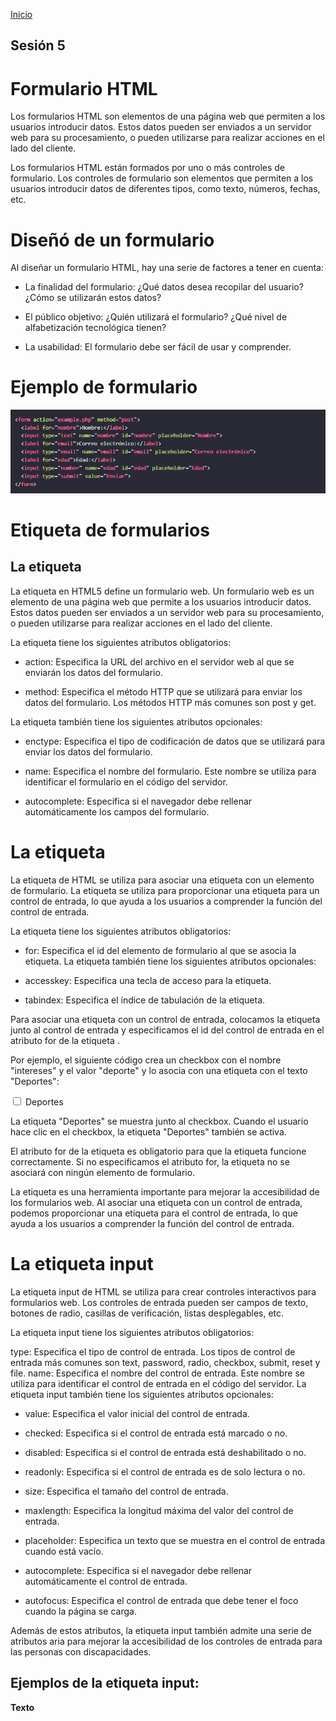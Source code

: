 <!-- No borrar o modificar -->
[Inicio](./index.md)

## Sesión 5 


<!-- Su documentación aquí -->



# **Formulario HTML**

Los formularios HTML son elementos de una página web que permiten a los usuarios introducir datos. Estos datos pueden ser enviados a un servidor web para su procesamiento, o pueden utilizarse para realizar acciones en el lado del cliente.

Los formularios HTML están formados por uno o más controles de formulario. Los controles de formulario son elementos que permiten a los usuarios introducir datos de diferentes tipos, como texto, números, fechas, etc.

# **Diseñó de un formulario**

Al diseñar un formulario HTML, hay una serie de factores a tener en cuenta:

- La finalidad del formulario: ¿Qué datos desea recopilar del usuario? ¿Cómo se utilizarán estos datos?

- El público objetivo: ¿Quién utilizará el formulario? ¿Qué nivel de alfabetización tecnológica tienen?

- La usabilidad: El formulario debe ser fácil de usar y comprender.

# **Ejemplo de formulario**

![imaform1](image-13.png)

# **Etiqueta de formularios**

## **La etiqueta <form>**

La etiqueta <form> en HTML5 define un formulario web. Un formulario web es un elemento de una página web que permite a los usuarios introducir datos. Estos datos pueden ser enviados a un servidor web para su procesamiento, o pueden utilizarse para realizar acciones en el lado del cliente.

La etiqueta <form> tiene los siguientes atributos obligatorios:

- action: Especifica la URL del archivo en el servidor web al que se enviarán los datos del formulario.

- method: Especifica el método HTTP que se utilizará para enviar los datos del formulario. Los métodos HTTP más comunes son post y get.


La etiqueta <form> también tiene los siguientes atributos opcionales:

- enctype: Especifica el tipo de codificación de datos que se utilizará para enviar los datos del formulario.

- name: Especifica el nombre del formulario. Este nombre se utiliza para identificar el formulario en el código del servidor.

- autocomplete: Especifica si el navegador debe rellenar automáticamente los campos del formulario.

# **La etiqueta <label>**

La etiqueta <label> de HTML se utiliza para asociar una etiqueta con un elemento de formulario. La etiqueta <label> se utiliza para proporcionar una etiqueta para un control de entrada, lo que ayuda a los usuarios a comprender la función del control de entrada.

La etiqueta <label> tiene los siguientes atributos obligatorios:

- for: Especifica el id del elemento de formulario al que se asocia la etiqueta. La etiqueta <label> también tiene los siguientes atributos opcionales:

- accesskey: Especifica una tecla de acceso para la etiqueta.

- tabindex: Especifica el índice de tabulación de la etiqueta.

Para asociar una etiqueta con un control de entrada, colocamos la etiqueta <label> junto al control de entrada y especificamos el id del control de entrada en el atributo for de la etiqueta <label>.

Por ejemplo, el siguiente código crea un checkbox con el nombre "intereses" y el valor "deporte" y lo asocia con una etiqueta con el texto "Deportes":

<input type="checkbox" name="intereses" value="deporte" id="deportes">
<label for="deportes">Deportes</label>

La etiqueta "Deportes" se muestra junto al checkbox. Cuando el usuario hace clic en el checkbox, la etiqueta "Deportes" también se activa.

El atributo for de la etiqueta <label> es obligatorio para que la etiqueta <label> funcione correctamente. Si no especificamos el atributo for, la etiqueta <label> no se asociará con ningún elemento de formulario.

La etiqueta <label> es una herramienta importante para mejorar la accesibilidad de los formularios web. Al asociar una etiqueta con un control de entrada, podemos proporcionar una etiqueta para el control de entrada, lo que ayuda a los usuarios a comprender la función del control de entrada.

# **La etiqueta input**

La etiqueta input de HTML se utiliza para crear controles interactivos para formularios web. Los controles de entrada pueden ser campos de texto, botones de radio, casillas de verificación, listas desplegables, etc.

La etiqueta input tiene los siguientes atributos obligatorios:

type: Especifica el tipo de control de entrada. Los tipos de control de entrada más comunes son text, password, radio, checkbox, submit, reset y file. name: Especifica el nombre del control de entrada. Este nombre se utiliza para identificar el control de entrada en el código del servidor. La etiqueta input también tiene los siguientes atributos opcionales:

- value: Especifica el valor inicial del control de entrada.

- checked: Especifica si el control de entrada está marcado o no.

- disabled: Especifica si el control de entrada está deshabilitado o no.

- readonly: Especifica si el control de entrada es de solo lectura o no.

- size: Especifica el tamaño del control de entrada.

- maxlength: Especifica la longitud máxima del valor del control de entrada.

- placeholder: Especifica un texto que se muestra en el control de entrada cuando está vacío.

- autocomplete: Especifica si el navegador debe rellenar automáticamente el control de entrada.

- autofocus: Especifica el control de entrada que debe tener el foco cuando la página se carga.

Además de estos atributos, la etiqueta input también admite una serie de atributos aria para mejorar la accesibilidad de los controles de entrada para las personas con discapacidades.

## **Ejemplos de la etiqueta input:**

**Texto**


